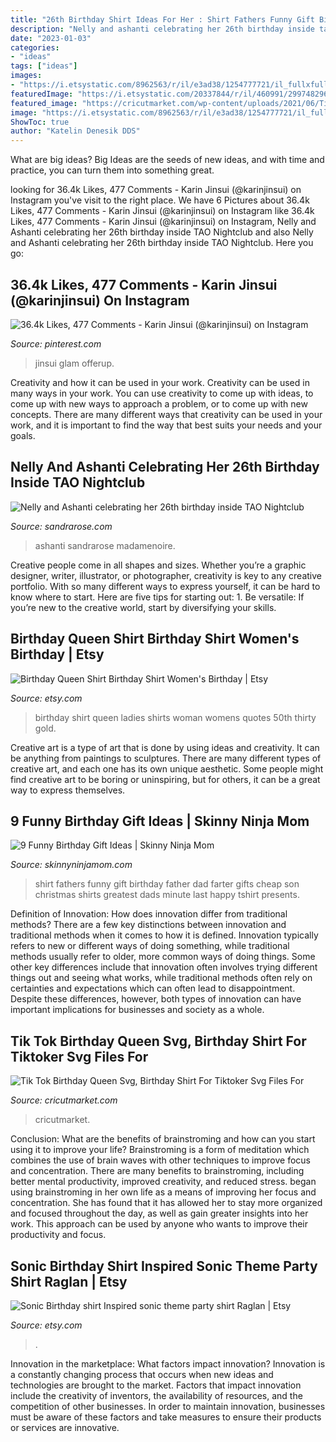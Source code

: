 ```yaml
---
title: "26th Birthday Shirt Ideas For Her : Shirt Fathers Funny Gift Birthday Father Dad Farter Gifts Cheap Son Christmas Shirts Greatest Dads Minute Last Happy Tshirt Presents"
description: "Nelly and ashanti celebrating her 26th birthday inside tao nightclub"
date: "2023-01-03"
categories:
- "ideas"
tags: ["ideas"]
images:
- "https://i.etsystatic.com/8962563/r/il/e3ad38/1254777721/il_fullxfull.1254777721_kkko.jpg"
featuredImage: "https://i.etsystatic.com/20337844/r/il/460991/2997482960/il_fullxfull.2997482960_s13b.jpg"
featured_image: "https://cricutmarket.com/wp-content/uploads/2021/06/Tik-Tok-Birthday-Queen-Svg-BD26062021HB15-800x800.png"
image: "https://i.etsystatic.com/8962563/r/il/e3ad38/1254777721/il_fullxfull.1254777721_kkko.jpg"
ShowToc: true
author: "Katelin Denesik DDS"
---
```



What are big ideas?
Big Ideas are the seeds of new ideas, and with time and practice, you can turn them into something great.

	

		
looking for 36.4k Likes, 477 Comments - Karin Jinsui (@karinjinsui) on Instagram you've visit to the right place. We have 6 Pictures about 36.4k Likes, 477 Comments - Karin Jinsui (@karinjinsui) on Instagram like 36.4k Likes, 477 Comments - Karin Jinsui (@karinjinsui) on Instagram, Nelly and Ashanti celebrating her 26th birthday inside TAO Nightclub and also Nelly and Ashanti celebrating her 26th birthday inside TAO Nightclub. Here you go:
		
    
## 36.4k Likes, 477 Comments - Karin Jinsui (@karinjinsui) On Instagram

<img loading=lazy src="https://i.pinimg.com/736x/94/30/0e/94300ed35a9b841a62d5434d4d780e18.jpg" onerror="this.onerror=null;this.src='https://tse1.mm.bing.net/th?id=OIP.q0RkiZmgYih9oqDq0LOniAHaIr&amp;pid=15.1';" alt="36.4k Likes, 477 Comments - Karin Jinsui (@karinjinsui) on Instagram">

_Source: pinterest.com_

>jinsui glam offerup. 

	

Creativity and how it can be used in your work.
Creativity can be used in many ways in your work. You can use creativity to come up with ideas, to come up with new ways to approach a problem, or to come up with new concepts. There are many different ways that creativity can be used in your work, and it is important to find the way that best suits your needs and your goals.

    
## Nelly And Ashanti Celebrating Her 26th Birthday Inside TAO Nightclub

<img loading=lazy src="http://sandrarose.com/wp-content/uploads/2020/10/Nelly-and-Ashanti-wenn894646-650x910.jpg" onerror="this.onerror=null;this.src='https://tse2.mm.bing.net/th?id=OIP.17j2QDTeomoGPayuFkj8zwHaKX&amp;pid=15.1';" alt="Nelly and Ashanti celebrating her 26th birthday inside TAO Nightclub">

_Source: sandrarose.com_

>ashanti sandrarose madamenoire. 

	

Creative people come in all shapes and sizes. Whether you’re a graphic designer, writer, illustrator, or photographer, creativity is key to any creative portfolio. With so many different ways to express yourself, it can be hard to know where to start. Here are five tips for starting out: 1. Be versatile: If you’re new to the creative world, start by diversifying your skills.

    
## Birthday Queen Shirt Birthday Shirt Women&#039;s Birthday | Etsy

<img loading=lazy src="https://i.etsystatic.com/8962563/r/il/e3ad38/1254777721/il_fullxfull.1254777721_kkko.jpg" onerror="this.onerror=null;this.src='https://tse1.mm.bing.net/th?id=OIP.-FKf4j0DFbyabEzX_Tse9AHaIi&amp;pid=15.1';" alt="Birthday Queen Shirt Birthday Shirt Women&#039;s Birthday | Etsy">

_Source: etsy.com_

>birthday shirt queen ladies shirts woman womens quotes 50th thirty gold. 

	

Creative art is a type of art that is done by using ideas and creativity. It can be anything from paintings to sculptures. There are many different types of creative art, and each one has its own unique aesthetic. Some people might find creative art to be boring or uninspiring, but for others, it can be a great way to express themselves.

    
## 9 Funny Birthday Gift Ideas | Skinny Ninja Mom

<img loading=lazy src="http://skinnyninjamom.com/wp-content/uploads/2016/02/T-Shirt.jpg" onerror="this.onerror=null;this.src='https://tse4.mm.bing.net/th?id=OIP.aV1bKsJeudWru-jtZ9TqygHaKo&amp;pid=15.1';" alt="9 Funny Birthday Gift Ideas | Skinny Ninja Mom">

_Source: skinnyninjamom.com_

>shirt fathers funny gift birthday father dad farter gifts cheap son christmas shirts greatest dads minute last happy tshirt presents. 

	

Definition of Innovation: How does innovation differ from traditional methods?
There are a few key distinctions between innovation and traditional methods when it comes to how it is defined. Innovation typically refers to new or different ways of doing something, while traditional methods usually refer to older, more common ways of doing things. Some other key differences include that innovation often involves trying different things out and seeing what works, while traditional methods often rely on certainties and expectations which can often lead to disappointment. Despite these differences, however, both types of innovation can have important implications for businesses and society as a whole.

    
## Tik Tok Birthday Queen Svg, Birthday Shirt For Tiktoker Svg Files For

<img loading=lazy src="https://cricutmarket.com/wp-content/uploads/2021/06/Tik-Tok-Birthday-Queen-Svg-BD26062021HB15-800x800.png" onerror="this.onerror=null;this.src='https://tse1.mm.bing.net/th?id=OIP.d2ZJL09YpR3P8Jw3mE5bqAHaHa&amp;pid=15.1';" alt="Tik Tok Birthday Queen Svg, Birthday Shirt For Tiktoker Svg Files For">

_Source: cricutmarket.com_

>cricutmarket. 

	

Conclusion: What are the benefits of brainstroming and how can you start using it to improve your life?
Brainstroming is a form of meditation which combines the use of brain waves with other techniques to improve focus and concentration. There are many benefits to brainstroming, including better mental productivity, improved creativity, and reduced stress. began using brainstroming in her own life as a means of improving her focus and concentration. She has found that it has allowed her to stay more organized and focused throughout the day, as well as gain greater insights into her work. This approach can be used by anyone who wants to improve their productivity and focus.

    
## Sonic Birthday Shirt Inspired Sonic Theme Party Shirt Raglan | Etsy

<img loading=lazy src="https://i.etsystatic.com/20337844/r/il/460991/2997482960/il_fullxfull.2997482960_s13b.jpg" onerror="this.onerror=null;this.src='https://tse4.mm.bing.net/th?id=OIP.1ctyxKBvEin49lm-es7m9gHaIS&amp;pid=15.1';" alt="Sonic Birthday shirt Inspired sonic theme party shirt Raglan | Etsy">

_Source: etsy.com_

>. 

	

Innovation in the marketplace: What factors impact innovation?
Innovation is a constantly changing process that occurs when new ideas and technologies are brought to the market. Factors that impact innovation include the creativity of inventors, the availability of resources, and the competition of other businesses. In order to maintain innovation, businesses must be aware of these factors and take measures to ensure their products or services are innovative.

